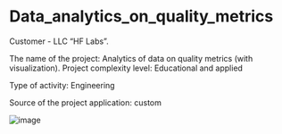 # Data_analytics_on_quality_metrics
Customer -
LLC “HF Labs”.


The name of the project:
Analytics of data on quality metrics (with visualization).
Project complexity level: 
Educational and applied

Type of activity: 
Engineering

Source of the project application: 
custom

![image](https://github.com/user-attachments/assets/ba2b960b-c5f5-47b5-b0af-d97ea9a5b824)
